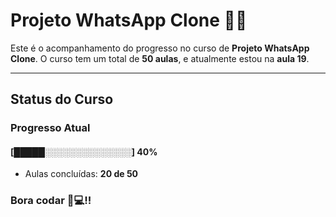 # **Projeto WhatsApp Clone** 📱📞

Este é o acompanhamento do progresso no curso de **Projeto WhatsApp Clone**. 
O curso tem um total de **50 aulas**, e atualmente estou na **aula 19**.

---

## **Status do Curso**

### Progresso Atual  
#### [█████░░░░░░░░░░░░░░] **40%**  
- Aulas concluídas: **20 de 50**  

### Bora codar 🚀💻!!


